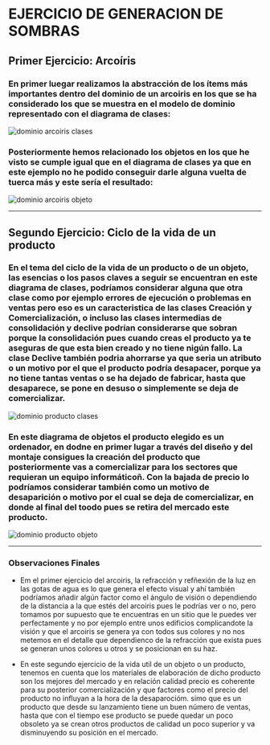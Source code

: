 # EJERCICIO DE GENERACION DE SOMBRAS

## Primer Ejercicio: Arcoíris
### En primer luegar realizamos la abstracción de los ítems más importantes dentro del dominio de un arcoiris en los que se ha considerado los que se muestra en el modelo de dominio representado con el diagrama de clases:
![dominio arcoiris clases](https://github.com/user-attachments/assets/aca4be3d-ba90-4fcd-957c-92944f333492)

### Posteriormente hemos relacionado los objetos en los que he visto se cumple igual que en el diagrama de clases ya que en este ejemplo no he podido conseguir darle alguna vuelta de tuerca más y este sería el resultado:
![dominio arcoiris objeto](https://github.com/user-attachments/assets/59b2d3e2-4a4a-4301-b133-15ac2316ed3d)

---

## Segundo Ejercicio: Ciclo de la vida de un producto
### En el tema del ciclo de la vida de un producto o de un objeto, las esencias o los pasos claves a seguir se encuentran en este diagrama de clases, podríamos considerar alguna que otra clase como por ejemplo errores de ejecución o problemas en ventas pero eso es un caracteristica de las clases Creación y Comercialización, o incluso las clases intermedias de consolidación y declive podrían considerarse que sobran porque la consolidación pues cuando creas el producto ya te aseguras de que esta bien creado y no tiene nigún fallo. La clase Declive también podria ahorrarse ya que seria un atributo o un motivo por el que el producto podría desapacer, porque ya no tiene tantas ventas o se ha dejado de fabricar, hasta que desaparece, se pone en desuso o simplemente se deja de comercializar.

![dominio producto clases](https://github.com/user-attachments/assets/2fd069d2-1558-4a89-bba2-274b01c9520d)

### En este diagrama de objetos el producto elegido es un ordenador, en dodne en primer lugar a través del diseño y del montaje consigues la creación del producto que posteriormente vas a comercializar para los sectores que requieran un equipo informáticoñ. Con la bajada de precio lo podríamos considerar también como un motivo de desaparición o motivo por el cual se deja de comercializar, en donde al final del toodo pues se retira del mercado este producto.

![dominio producto objeto](https://github.com/user-attachments/assets/76913d15-4025-47f4-a5c2-81cdcc76797a)

---

### Observaciones Finales
- Em el primer ejercicio del arcoiris, la refracción y refñexión de la luz en las gotas de agua es lo que genera el efecto visual y ahí también podríamos añadir algún factor como el ángulo de visión o dependiendo de la distancia a la que estés del arcoiris pues le podrías ver o no, pero tomamos por supuesto que te encuentras en un sitio que le puedes ver perfectamente y no por ejemplo entre unos edificios complicandote la visión y que el arcoiris se genera ya con todos sus colores y no nos metemos en el detalle que dependienco de la refracción que exista pues se generan unos colores u otros y se posicionan en su haz.
  
- En este segundo ejercicio de la vida util de un objeto o un producto, tenemos en cuenta que los materiales de elaboración de dicho producto son los mejores del mercado y en relación calidad precio es coherente para su posterior comercialización y que factores como el precio del producto no influyan a la hora de la desaparocióm. simo que es un producto que desde su lanzamiento tiene un buen número de ventas, hasta que con el tiempo ese producto se puede quedar un poco obsoleto ya se crean otros productos de calidad un poco superior y va disminuyendo su posición en el mercado.
